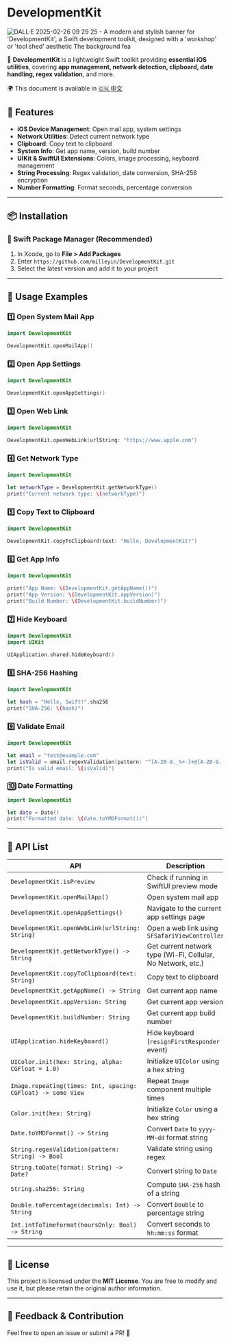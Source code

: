 # DevelopmentKit

![DALL·E 2025-02-26 09 29 25 - A modern and stylish banner for 'DevelopmentKit', a Swift development toolkit, designed with a 'workshop' or 'tool shed' aesthetic  The background fea](https://github.com/user-attachments/assets/62d9975b-9187-4af9-8df6-edca1a4963ec)

🚀 **DevelopmentKit** is a lightweight Swift toolkit providing **essential iOS utilities**, covering **app management, network detection, clipboard, date handling, regex validation**, and more.

🌍 This document is available in [🇨🇳 中文](README_cn.md)

## 📌 Features

- **iOS Device Management**: Open mail app, system settings
- **Network Utilities**: Detect current network type
- **Clipboard**: Copy text to clipboard
- **System Info**: Get app name, version, build number
- **UIKit & SwiftUI Extensions**: Colors, image processing, keyboard management
- **String Processing**: Regex validation, date conversion, SHA-256 encryption
- **Number Formatting**: Format seconds, percentage conversion

---

## 📦 Installation

### 🔹 Swift Package Manager (Recommended)

1. In Xcode, go to **File > Add Packages**
2. Enter `https://github.com/milleyin/DevelopmentKit.git`
3. Select the latest version and add it to your project

---

## 🚀 Usage Examples

### 1️⃣ **Open System Mail App**

```swift
import DevelopmentKit

DevelopmentKit.openMailApp()
```

### 2️⃣ **Open App Settings**

```swift
import DevelopmentKit

DevelopmentKit.openAppSettings()
```

### 3️⃣ **Open Web Link**

```swift
import DevelopmentKit

DevelopmentKit.openWebLink(urlString: "https://www.apple.com")
```

### 4️⃣ **Get Network Type**

```swift
import DevelopmentKit

let networkType = DevelopmentKit.getNetworkType()
print("Current network type: \(networkType)")
```

### 5️⃣ **Copy Text to Clipboard**

```swift
import DevelopmentKit

DevelopmentKit.copyToClipboard(text: "Hello, DevelopmentKit!")
```

### 6️⃣ **Get App Info**

```swift
import DevelopmentKit

print("App Name: \(DevelopmentKit.getAppName())")
print("App Version: \(DevelopmentKit.appVersion)")
print("Build Number: \(DevelopmentKit.buildNumber)")
```

### 7️⃣ **Hide Keyboard**

```swift
import DevelopmentKit
import UIKit

UIApplication.shared.hideKeyboard()
```

### 8️⃣ **SHA-256 Hashing**

```swift
import DevelopmentKit

let hash = "Hello, Swift!".sha256
print("SHA-256: \(hash)")
```

### 9️⃣ **Validate Email**

```swift
import DevelopmentKit

let email = "test@example.com"
let isValid = email.regexValidation(pattern: "^[A-Z0-9._%+-]+@[A-Z0-9.-]+\.[A-Z]{2,}$")
print("Is valid email: \(isValid)")
```

### 🔟 **Date Formatting**

```swift
import DevelopmentKit

let date = Date()
print("Formatted date: \(date.toYMDFormat())")
```

---

## 📜 API List

| API                                                          | Description                                                  |
| ------------------------------------------------------------ | ------------------------------------------------------------ |
| `DevelopmentKit.isPreview`                                   | Check if running in SwiftUI preview mode                     |
| `DevelopmentKit.openMailApp()`                               | Open system mail app                                         |
| `DevelopmentKit.openAppSettings()`                           | Navigate to the current app settings page                    |
| `DevelopmentKit.openWebLink(urlString: String)`              | Open a web link using `SFSafariViewController`               |
| `DevelopmentKit.getNetworkType() -> String`                  | Get current network type (Wi-Fi, Cellular, No Network, etc.) |
| `DevelopmentKit.copyToClipboard(text: String)`               | Copy text to clipboard                                       |
| `DevelopmentKit.getAppName() -> String`                      | Get current app name                                         |
| `DevelopmentKit.appVersion: String`                          | Get current app version                                      |
| `DevelopmentKit.buildNumber: String`                         | Get current app build number                                 |
| `UIApplication.hideKeyboard()`                               | Hide keyboard (`resignFirstResponder` event)                 |
| `UIColor.init(hex: String, alpha: CGFloat = 1.0)`            | Initialize `UIColor` using a hex string                      |
| `Image.repeating(times: Int, spacing: CGFloat) -> some View` | Repeat `Image` component multiple times                      |
| `Color.init(hex: String)`                                    | Initialize `Color` using a hex string                        |
| `Date.toYMDFormat() -> String`                               | Convert `Date` to `yyyy-MM-dd` format string                 |
| `String.regexValidation(pattern: String) -> Bool`            | Validate string using regex                                  |
| `String.toDate(format: String) -> Date?`                     | Convert string to `Date`                                     |
| `String.sha256: String`                                      | Compute `SHA-256` hash of a string                           |
| `Double.toPercentage(decimals: Int) -> String`               | Convert `Double` to percentage string                        |
| `Int.intToTimeFormat(hoursOnly: Bool) -> String`             | Convert seconds to `hh:mm:ss` format                         |

---

## 📄 License

This project is licensed under the **MIT License**. You are free to modify and use it, but please retain the original author information.

---

## 💬 Feedback & Contribution

Feel free to open an issue or submit a PR! 🙌
